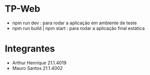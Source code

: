 # TP-Web

- npm run dev : para rodar a aplicação em ambiente de teste
- npm run build | npm start : para rodar a aplicação final estática

# Integrantes

- Arthur Henrique 21.1.4019
- Mauro Santos 21.1.4002